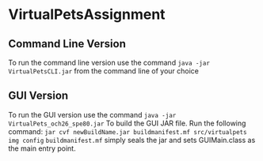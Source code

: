 # VirtualPetsAssignment

## Command Line Version
To run the command line version use the command
``java -jar VirtualPetsCLI.jar``
from the command line of your choice

## GUI Version
To run the GUI version use the command
``java -jar VirtualPets_och26_spe80.jar``
To build the GUI JAR file. Run the following command:
``jar cvf newBuildName.jar buildmanifest.mf src/virtualpets img config``
``buildmanifest.mf`` simply seals the jar and sets GUIMain.class as the main entry point.
